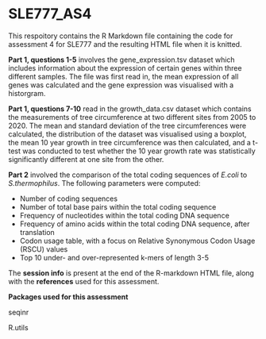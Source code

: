 # SLE777_AS4
This respoitory contains the R Markdown file containing the code for assessment 4 for SLE777 and the resulting HTML file when it is knitted. 

**Part 1, questions 1-5** involves the gene_expression.tsv dataset which includes information about the expression of certain genes within three different samples. The file was first read in, the mean expression of all genes was calculated and the gene expression was visualised with a historgram. 

**Part 1, questions 7-10** read in the growth_data.csv dataset which contains the measurements of tree circumference at two different sites from 2005 to 2020. The mean and standard deviation of the tree circumferences were calculated, the distribution of the dataset was visualised using a boxplot, the mean 10 year growth in tree circumference was then calculated, and a t-test was conducted to test whether the 10 year growth rate was statistically significantly different at one site from the other. 

**Part 2** involved the comparison of the total coding sequences of *E.coli* to *S.thermophilus*. The following parameters were computed:
- Number of coding sequences
- Number of total base pairs within the total coding sequence
- Frequency of nucleotides within the total coding DNA sequence
- Frequency of amino acids within the total coding DNA sequence, after translation
- Codon usage table, with a focus on Relative Synonymous Codon Usage (RSCU) values
- Top 10 under- and over-represented k-mers of length 3-5

The **session info** is present at the end of the R-markdown HTML file, along with the **references** used for this assessment. 

**Packages used for this assessment**

seqinr 


R.utils

